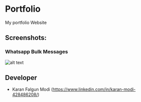 # Portfolio
My portfolio Website

## Screenshots:
### Whatsapp Bulk Messages
![alt text](https://github.com/karnmodi/Portfolio/blob/main/images/portfolio/Whatsapp%20Bulk%20Messages.png)

## Developer
* Karan Falgun Modi (https://www.linkedin.com/in/karan-modi-428486208/)
